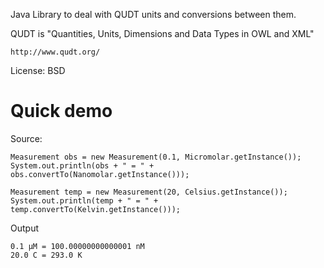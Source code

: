 Java Library to deal with QUDT units and conversions between them.

QUDT is "Quantities, Units, Dimensions and Data Types in OWL and XML"

    http://www.qudt.org/

License: BSD

Quick demo
==========

Source:

    Measurement obs = new Measurement(0.1, Micromolar.getInstance());
    System.out.println(obs + " = " +  obs.convertTo(Nanomolar.getInstance()));
    
    Measurement temp = new Measurement(20, Celsius.getInstance());
    System.out.println(temp + " = " +  temp.convertTo(Kelvin.getInstance()));

Output

    0.1 μM = 100.00000000000001 nM
    20.0 C = 293.0 K

